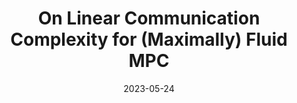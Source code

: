 ---
title: "On Linear Communication Complexity for (Maximally) Fluid MPC"
authors: Alexander Bienstock, Daniel Escudero, and Antigoni Polychroniadou
collection: publications
category: 2023
#permalink: 
excerpt: #'This paper is about the number 1. The number 2 is left for future work.'
date: 2023-05-24
venue: "Crypto 2023"
workshops: "TPMPC 2023"
slidesurl: #'http://academicpages.github.io/files/slides1.pdf'
paperurl: 'https://eprint.iacr.org/2023/839.pdf'
citation: #'Your Name, You. (2009). &quot;Paper Title Number 1.&quot; <i>Journal 1</i>. 1(1).'
---